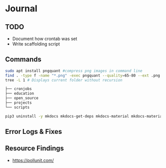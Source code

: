 # Journal

## TODO
- Document how crontab was set
- Write scaffolding script


## Commands

```bash
sudo apt install pngquant #compress png images in command line
find . -type f -name "*.png" -exec pngquant --quality=65-80 --ext .png --force {} \;
tree -L 1 # Displays current folder without recursion

├── cronjobs
├── education
├── open_source
├── projects
└── scripts

pip3 uninstall -y mkdocs mkdocs-get-deps mkdocs-material mkdocs-material-extensions
```

## Error Logs & Fixes

## Resource Findings
- https://pollunit.com/